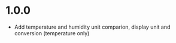 # 1.0.0
* Add temperature and humidity unit comparion, display unit and conversion (temperature only)